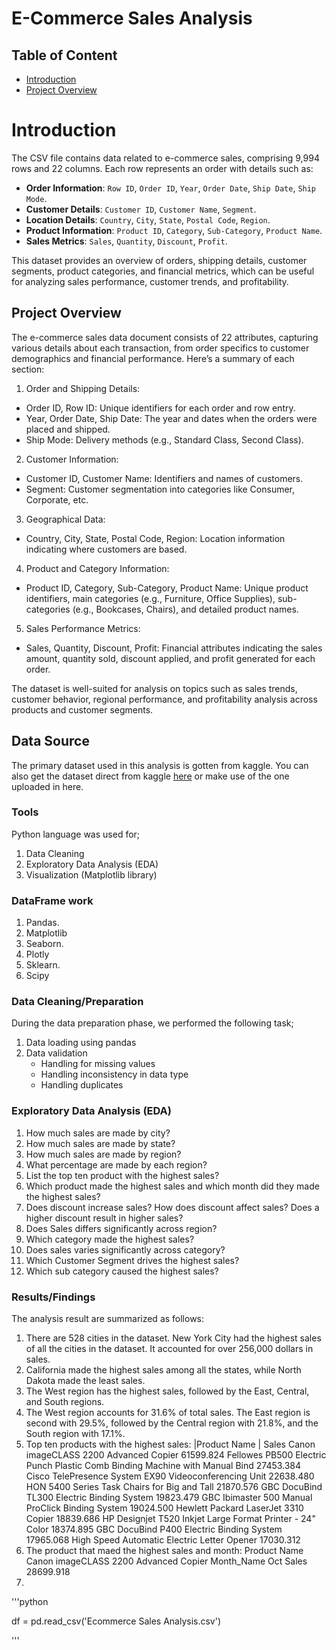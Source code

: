 # E-Commerce Sales Analysis

## Table of Content
- [Introduction](#introduction)
- [Project Overview](#project-overview)

# Introduction

The CSV file contains data related to e-commerce sales, comprising 9,994 rows and 22 columns. Each row represents an order with details such as:

- **Order Information**: `Row ID`, `Order ID`, `Year`, `Order Date`, `Ship Date`, `Ship Mode`.
- **Customer Details**: `Customer ID`, `Customer Name`, `Segment`.
- **Location Details**: `Country`, `City`, `State`, `Postal Code`, `Region`.
- **Product Information**: `Product ID`, `Category`, `Sub-Category`, `Product Name`.
- **Sales Metrics**: `Sales`, `Quantity`, `Discount`, `Profit`.

This dataset provides an overview of orders, shipping details, customer segments, product categories, and financial metrics, which can be useful for analyzing sales performance, customer trends, and profitability.

## Project Overview
The e-commerce sales data document consists of 22 attributes, capturing various details about each transaction, from order specifics to customer demographics and financial performance. Here’s a summary of each section:

1. Order and Shipping Details:

- Order ID, Row ID: Unique identifiers for each order and row entry.
- Year, Order Date, Ship Date: The year and dates when the orders were placed and shipped.
- Ship Mode: Delivery methods (e.g., Standard Class, Second Class).
2. Customer Information:

- Customer ID, Customer Name: Identifiers and names of customers.
- Segment: Customer segmentation into categories like Consumer, Corporate, etc.
3. Geographical Data:

- Country, City, State, Postal Code, Region: Location information indicating where customers are based.
4. Product and Category Information:

- Product ID, Category, Sub-Category, Product Name: Unique product identifiers, main categories (e.g., Furniture, Office Supplies), sub-categories (e.g., Bookcases, Chairs), and detailed product names.
5. Sales Performance Metrics:

- Sales, Quantity, Discount, Profit: Financial attributes indicating the sales amount, quantity sold, discount applied, and profit generated for each order.

The dataset is well-suited for analysis on topics such as sales trends, customer behavior, regional performance, and profitability analysis across products and customer segments.

## Data Source
The primary dataset used in this analysis is gotten from kaggle. You can also get the dataset direct from kaggle [here](https://www.kaggle.com/datasets/abhishekchauhan001/ecommerce-sales) or make use of the one uploaded in here.

### Tools 
Python language was used for;
1. Data Cleaning
2. Exploratory Data Analysis (EDA)
3. Visualization (Matplotlib library)

### DataFrame work
1. Pandas.
2. Matplotlib
3. Seaborn.
4. Plotly
5. Sklearn.
6. Scipy

### Data Cleaning/Preparation
During the data preparation phase, we performed the following task;
1. Data loading using pandas
2. Data validation
   - Handling for missing values
   - Handling inconsistency in data type
   - Handling duplicates
### Exploratory Data Analysis (EDA)
1. How much sales are made by city?
2. How much sales are made by state?
3. How much sales are made by region?
4. What percentage are made by each region?
5. List the top ten product with the highest sales?
6. Which product made the highest sales and which month did they made the highest sales?
7. Does discount increase sales? How does discount affect sales? Does a higher discount result in higher sales?
8. Does Sales differs significantly across region?
9. Which category made the highest sales?
10. Does sales varies significantly across category?
11. Which Customer Segment drives the highest sales?
12. Which sub category caused the highest sales?
### Results/Findings
The analysis result are summarized as follows:
1. There are 528 cities in the dataset. New York City had the highest sales of all the cities in the dataset. It accounted for over 256,000 dollars in sales.
2. California made the highest sales among all the states, while North Dakota made the least sales.
3. The West region has the highest sales, followed by the East, Central, and South regions.
4. The West region accounts for 31.6% of total sales. The East region is second with 29.5%, followed by the Central region with 21.8%, and the South region with 17.1%.
5. Top ten products with the highest sales:
   |Product Name                                                                  | Sales
   Canon imageCLASS 2200 Advanced Copier                                          61599.824
   Fellowes PB500 Electric Punch Plastic Comb Binding Machine with Manual Bind    27453.384
   Cisco TelePresence System EX90 Videoconferencing Unit                          22638.480
   HON 5400 Series Task Chairs for Big and Tall                                   21870.576
   GBC DocuBind TL300 Electric Binding System                                     19823.479
   GBC Ibimaster 500 Manual ProClick Binding System                               19024.500
   Hewlett Packard LaserJet 3310 Copier                                           18839.686
   HP Designjet T520 Inkjet Large Format Printer - 24" Color                      18374.895
   GBC DocuBind P400 Electric Binding System                                      17965.068
   High Speed Automatic Electric Letter Opener                                    17030.312
6. The product that maed the highest sales and month:
   Product Name    Canon imageCLASS 2200 Advanced Copier
   Month_Name                                        Oct
   Sales                                       28699.918
7. 
'''python

df = pd.read_csv('Ecommerce Sales Analysis.csv')

'''


